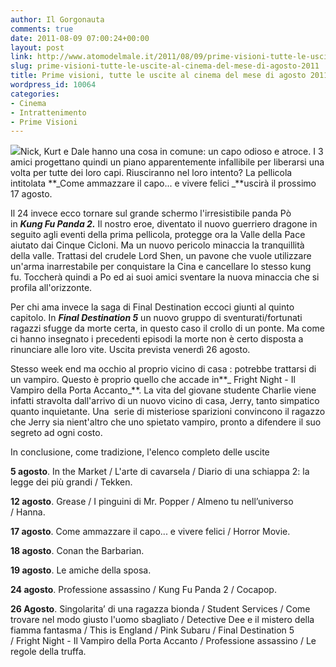 ```yaml
---
author: Il Gorgonauta
comments: true
date: 2011-08-09 07:00:24+00:00
layout: post
link: http://www.atomodelmale.it/2011/08/09/prime-visioni-tutte-le-uscite-al-cinema-del-mese-di-agosto-2011/
slug: prime-visioni-tutte-le-uscite-al-cinema-del-mese-di-agosto-2011
title: Prime visioni, tutte le uscite al cinema del mese di agosto 2011.
wordpress_id: 10064
categories:
- Cinema
- Intrattenimento
- Prime Visioni
---
```


[![](http://www.atomodelmale.it/wp-content/uploads/2011/08/come-ammazzare-il-capo-e-vivere-felici-300x225.jpg)](http://www.atomodelmale.it/wp-content/uploads/2011/08/come-ammazzare-il-capo-e-vivere-felici.jpg)Nick, Kurt e Dale hanno una cosa in comune: un capo odioso e atroce. I 3 amici progettano quindi un piano apparentemente infallibile per liberarsi una volta per tutte dei loro capi. Riusciranno nel loro intento? La pellicola intitolata **_Come ammazzare il capo... e vivere felici _**uscirà il prossimo 17 agosto.

Il 24 invece ecco tornare sul grande schermo l'irresistibile panda Pò in **_Kung Fu Panda 2._** Il nostro eroe, diventato il nuovo guerriero dragone in seguito agli eventi della prima pellicola, protegge ora la Valle della Pace aiutato dai Cinque Cicloni. Ma un nuovo pericolo minaccia la tranquillità della valle. Trattasi del crudele Lord Shen, un pavone che vuole utilizzare un'arma inarrestabile per conquistare la Cina e cancellare lo stesso kung fu. Toccherà quindi a Po ed ai suoi amici sventare la nuova minaccia che si profila all'orizzonte.

Per chi ama invece la saga di Final Destination eccoci giunti al quinto capitolo. In **_Final Destination 5_** un nuovo gruppo di sventurati/fortunati ragazzi sfugge da morte certa, in questo caso il crollo di un ponte. Ma come ci hanno insegnato i precedenti episodi la morte non è certo disposta a rinunciare alle loro vite. Uscita prevista venerdì 26 agosto.



Stesso week end ma occhio al proprio vicino di casa : potrebbe trattarsi di un vampiro. Questo è proprio quello che accade in**_ Fright Night - Il Vampiro della Porta Accanto_**. La vita del giovane studente Charlie viene infatti stravolta dall'arrivo di un nuovo vicino di casa, Jerry, tanto simpatico quanto inquietante. Una  serie di misteriose sparizioni convincono il ragazzo che Jerry sia nient'altro che uno spietato vampiro, pronto a difendere il suo segreto ad ogni costo.


In conclusione, come tradizione, l'elenco completo delle uscite


**5 agosto**. In the Market / L'arte di cavarsela / Diario di una schiappa 2: la legge dei più grandi / Tekken.

**12 agosto**. Grease / I pinguini di Mr. Popper / Almeno tu nell’universo / Hanna.

**17 agosto**. Come ammazzare il capo... e vivere felici / Horror Movie.

**18 agosto**. Conan the Barbarian.

**19 agosto**. Le amiche della sposa.

**24 agosto**. Professione assassino / Kung Fu Panda 2 / Cocapop.

**26 Agosto**. Singolarita’ di una ragazza bionda / Student Services / Come trovare nel modo giusto l'uomo sbagliato / Detective Dee e il mistero della fiamma fantasma / This is England / Pink Subaru / Final Destination 5 / Fright Night - Il Vampiro della Porta Accanto / Professione assassino / Le regole della truffa.
